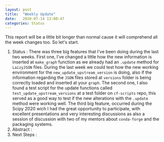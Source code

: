 ```yaml
---
layout: post
title:  "Weekly Update"
date:   2020-07-14 13:00:47
categories: Status
---
```


  This report will be a little bit longer than normal cause it will comprehend all the week changes too. So let's start.
  
1. Status : There was three big features that I've been doing during the last two weeks. First one, I've changed a little how the new information is inserted at `make_graph` function as we already had an `.update` method for `LaizyJSON` files. During the last week we could test how the new working environment for the `new_update_upstream_version` is doing, also if the information regarding the `JSON` files stored at `versions` folder is being correctly loaded and inserted at your `graph`. The second one, I also found a test script for the update functions called `test_update_upstream_versions` at a test folder on `cf-scripts` repo, this served as a good way to test if the new alterations with the `.update` method were working well. The third big feature, occurred during the Scipy 2020 wich I had the great opportunity to participate, with excellent presentations and very interesting discussions as also a session of discussion with two of my mentors about `conda-forge` and the packaging systems.
2. Abstract :
3. Next Steps :
